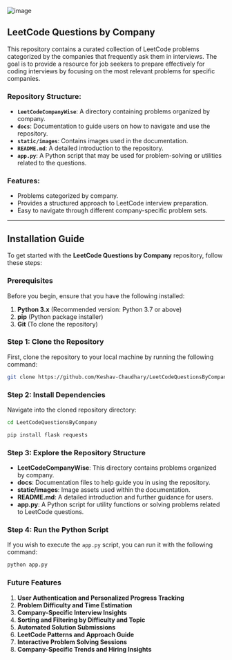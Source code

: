 ![image](https://github.com/user-attachments/assets/59142262-d25a-4078-bb7b-9f125edd7ecd)

## LeetCode Questions by Company

This repository contains a curated collection of LeetCode problems categorized by the companies that frequently ask them in interviews. The goal is to provide a resource for job seekers to prepare effectively for coding interviews by focusing on the most relevant problems for specific companies.

### Repository Structure:
- **`LeetCodeCompanyWise`**: A directory containing problems organized by company.
- **`docs`**: Documentation to guide users on how to navigate and use the repository.
- **`static/images`**: Contains images used in the documentation.
- **`README.md`**: A detailed introduction to the repository.
- **`app.py`**: A Python script that may be used for problem-solving or utilities related to the questions.

### Features:
- Problems categorized by company.
- Provides a structured approach to LeetCode interview preparation.
- Easy to navigate through different company-specific problem sets.
  


---

## Installation Guide

To get started with the **LeetCode Questions by Company** repository, follow these steps:

### Prerequisites
Before you begin, ensure that you have the following installed:

1. **Python 3.x** (Recommended version: Python 3.7 or above)
2. **pip** (Python package installer)
3. **Git** (To clone the repository)

### Step 1: Clone the Repository
First, clone the repository to your local machine by running the following command:

```bash
git clone https://github.com/Keshav-Chaudhary/LeetCodeQuestionsByCompany.git
```

### Step 2: Install Dependencies
Navigate into the cloned repository directory:

```bash
cd LeetCodeQuestionsByCompany
```

```bash
pip install flask requests
```

### Step 3: Explore the Repository Structure

- **LeetCodeCompanyWise**: This directory contains problems organized by company.
- **docs**: Documentation files to help guide you in using the repository.
- **static/images**: Image assets used within the documentation.
- **README.md**: A detailed introduction and further guidance for users.
- **app.py**: A Python script for utility functions or solving problems related to LeetCode questions.

### Step 4: Run the Python Script 
If you wish to execute the `app.py` script, you can run it with the following command:

```bash
python app.py
```

### Future Features
1. **User Authentication and Personalized Progress Tracking**
2. **Problem Difficulty and Time Estimation**
3. **Company-Specific Interview Insights**
4. **Sorting and Filtering by Difficulty and Topic**
5. **Automated Solution Submissions**
6. **LeetCode Patterns and Approach Guide**
7. **Interactive Problem Solving Sessions**
8. **Company-Specific Trends and Hiring Insights**

